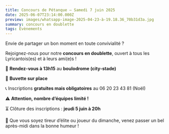 ```yaml
---
title: Concours de Pétanque – Samedi 7 juin 2025
date: 2025-06-07T23:14:00.000Z
preview: images/whatsapp-image-2025-04-23-à-19.18.36_70b31d3a.jpg
summary: concours en doublette
tags: Evènements
---
```

[](/pdf/FAP2025.pdf)


Envie de partager un bon moment en toute convivialité ?

Rejoignez-nous pour notre **concours en doublette**, ouvert à tous les Lyricantois(es) et à leurs ami(e)s !

📍 **Rendez-vous à 13h15** au **boulodrome (city-stade)**

🥤 **Buvette sur place**

📞 Inscriptions **gratuites mais obligatoires** au 06 20 23 43 81 (Noël)

⚠️ **Attention, nombre d’équipes limité !**

⏳ Clôture des inscriptions : **jeudi 5 juin à 20h**

💬 Que vous soyez tireur d’élite ou joueur du dimanche, venez passer un bel après-midi dans la bonne humeur !
